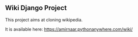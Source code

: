 ## Wiki Django Project

This project aims at cloning wikipedia.

It is available here: https://amirnaar.pythonanywhere.com/wiki/
